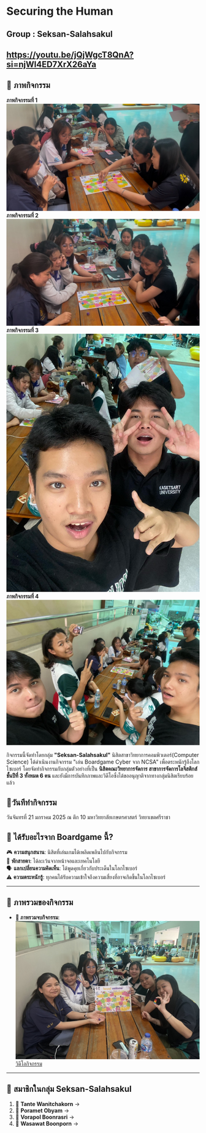 # Securing the Human
## Group : Seksan-Salahsakul
https://youtu.be/jQjWgcT8QnA?si=njWl4ED7XrX26aYa
---

## **🌟 ภาพกิจกรรม**  
**ภาพกิจกรรมที่ 1**  
![ภาพกิจกรรม 1](Picture/Boardgame/play1.jpg)  
**ภาพกิจกรรมที่ 2**  
![ภาพกิจกรรม 2](Picture/Boardgame/play2.jpg)  
**ภาพกิจกรรมที่ 3**  
![ภาพกิจกรรม 3](Picture/Boardgame/us1.jpg)  
**ภาพกิจกรรมที่ 4**  
![ภาพกิจกรรม 4](Picture/Boardgame/us2.jpg)   

กิจกรรมนี้จัดทำโดยกลุ่ม **"Seksan-Salahsakul"** นิสิตสาขาวิทยาการคอมพิวเตอร์(Computer Science) ได้ดำเนินงานกิจกรรม "เล่น Boardgame Cyber จาก NCSA" เพื่อตระหนักรู้ถึงโลกไซเบอร์
โดยจัดทำกิจกรรมกับกลุ่มตัวอย่างที่เป็น **นิสิตคณะวิทยาการจัดการ สาขาการจัดการโลจิสติกส์ ชั้นปีที่ 3 ทั้งหมด 6 คน** และยังมีการบันทึกภาพและวิดีโอซึ่งได้ขออนุญาติจากทางกลุ่มนิสิตเรียบร้อยแล้ว

## 📅วันทีทำกิจกรรม
วันจันทรที่ 21 มกราคม 2025 ณ ตึก 10 มหาวิทยาลัยเกษตรศาสตร์ วิทยาเขตศรีราชา

## **📖 ได้รับอะไรจาก Boardgame นี้?**  
🎮 **ความสนุกสนาน**: นิสิตที่เล่นเกมได้เพลิดเพลินไปกับกิจกรรม  
📴 **พักสายตา**: ได้ละเว้นจากหน้าจอและเทคโนโลยี  
🗣️ **แลกเปลี่ยนความคิดเห็น**: ได้พูดคุยเกี่ยวกับประเด็นในโลกไซเบอร์  
⚠️ **ความตระหนักรู้**: ทุกคนได้รับความเข้าใจถึงความเสี่ยงที่อาจเกิดขึ้นในโลกไซเบอร์  

---

## **🌈 ภาพรวมของกิจกรรม**  
- **📸 ภาพรวมจบกิจกรรม**:  
  ![ภาพรวมจบกิจกรรม](Picture/Boardgame/finalpic.jpg)   
  [วิดีโอกิจกรรม](path/to/video.mp4)  

---
## **👥 สมาชิกในกลุ่ม Seksan-Salahsakul**  
1. 🌟 **Tante Wanitchakorn** →  
2. 🌟 **Poramet Obyam** →  
3. 🌟 **Vorapol Boonrasri** →  
4. 🌟 **Wasawat Boonporn** →  
